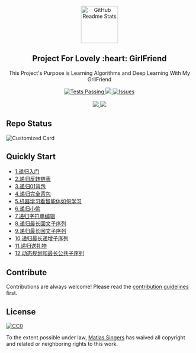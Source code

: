 <p align="center">
 <img width="100px" src="https://res.cloudinary.com/anuraghazra/image/upload/v1594908242/logo_ccswme.svg" align="center" alt="GitHub Readme Stats" />
 <h2 align="center">Project For Lovely :heart: GirlFriend </h2>
 <p align="center">This Project's Purpose is Learning Algorithms and Deep Learning With My GrilFriend</p>
</p>
  <p align="center">
    <a href="https://github.com/anuraghazra/github-readme-stats/actions">
      <img alt="Tests Passing" src="https://github.com/anuraghazra/github-readme-stats/workflows/Test/badge.svg" />
    </a>
    <a href="https://codecov.io/gh/anuraghazra/github-readme-stats">
      <img src="https://codecov.io/gh/anuraghazra/github-readme-stats/branch/master/graph/badge.svg" />
    </a>
    <a href="https://github.com/guohuijuan1/LearnAlgorithmsWithBoyfriend">
      <img alt="Issues" src="https://img.shields.io/github/issues/anuraghazra/github-readme-stats?color=0088ff" />
    </a>
    <a>
    </a> 
    <br />
    <br />
    <a href="https://a.paddle.com/v2/click/16413/119403?link=1227">
      <img src="https://img.shields.io/badge/Supported%20by-VSCode%20Power%20User%20%E2%86%92-gray.svg?colorA=655BE1&colorB=4F44D6&style=for-the-badge"/>
    </a>
    <a href="https://a.paddle.com/v2/click/16413/119403?link=2345">
      <img src="https://img.shields.io/badge/Supported%20by-Node%20Cli.com%20%E2%86%92-gray.svg?colorA=61c265&colorB=4CAF50&style=for-the-badge"/>
    </a>
  </p>
</p>

## Repo Status
![Customized Card](https://github-readme-stats.vercel.app/api/pin?username=guohuijuan1&repo=LearnAlgorithmsWithBoyfriend&title_color=fff&icon_color=f9f9f9&text_color=9f9f9f&bg_color=151515)

## Quickly Start

* [1.递归入门](https://github.com/guohuijuan1/LearnAlgorithmsWithBoyfriend/issues/1)
* [2.递归反转链表](https://github.com/guohuijuan1/LearnAlgorithmsWithBoyfriend/issues/2)
* [3.递归01背包](https://github.com/guohuijuan1/LearnAlgorithmsWithBoyfriend/issues/3)
* [4.递归完全背包](https://github.com/guohuijuan1/LearnAlgorithmsWithBoyfriend/issues/4)
* [5.机器学习看智能体如何学习](https://github.com/guohuijuan1/LearnAlgorithmsWithBoyfriend/issues/5)
* [6.递归小偷](https://github.com/guohuijuan1/LearnAlgorithmsWithBoyfriend/issues/6)
* [7.递归字符串编辑](https://github.com/guohuijuan1/LearnAlgorithmsWithBoyfriend/issues/7)
* [8.递归最长回文子序列](https://github.com/guohuijuan1/LearnAlgorithmsWithBoyfriend/issues/8)
* [9.递归最长回文子序列](https://github.com/guohuijuan1/LearnAlgorithmsWithBoyfriend/issues/9)
* [10.递归最长递增子序列](https://github.com/guohuijuan1/LearnAlgorithmsWithBoyfriend/issues/10)
* [11.递归送礼物](https://github.com/guohuijuan1/LearnAlgorithmsWithBoyfriend/issues/11)
* [12.动态规划和最长公共子序列](https://github.com/guohuijuan1/LearnAlgorithmsWithBoyfriend/issues/12)


## Contribute

Contributions are always welcome!
Please read the [contribution guidelines](contributing.md) first.

## License

[![CC0](https://licensebuttons.net/p/zero/1.0/88x31.png)](https://creativecommons.org/publicdomain/zero/1.0/)

To the extent possible under law, [Matias Singers](https://mts.io) has waived all copyright and related or neighboring rights to this work.

